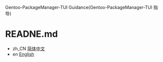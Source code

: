 Gentoo-PackageManager-TUI Guidance(Gentoo-PackageManager-TUI 指导)

# READNE.md
- zh_CN [简体中文](README.zh.md)
- en [English](README.en.md)
